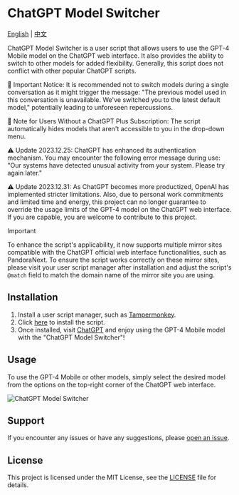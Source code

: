 # ChatGPT Model Switcher

[English](README.md) | [中文](README_zh.md)

ChatGPT Model Switcher is a user script that allows users to use the GPT-4 Mobile model on the ChatGPT web interface. It also provides the ability to switch to other models for added flexibility. Generally, this script does not conflict with other popular ChatGPT scripts.

🔴 Important Notice: It is recommended not to switch models during a single conversation as it might trigger the message: "The previous model used in this conversation is unavailable. We've switched you to the latest default model," potentially leading to unforeseen repercussions.

🔵 Note for Users Without a ChatGPT Plus Subscription: The script automatically hides models that aren't accessible to you in the drop-down menu.

⚠️ Update 2023.12.25: ChatGPT has enhanced its authentication mechanism. You may encounter the following error message during use: "Our systems have detected unusual activity from your system. Please try again later."

⚠️ Update 2023.12.31: As ChatGPT becomes more productized, OpenAI has implemented stricter limitations. Also, due to personal work commitments and limited time and energy, this project can no longer guarantee to override the usage limits of the GPT-4 model on the ChatGPT web interface. If you are capable, you are welcome to contribute to this project.

> [!IMPORTANT]
> To enhance the script's applicability, it now supports multiple mirror sites compatible with the ChatGPT official web interface functionalities, such as PandoraNext. To ensure the script works correctly on these mirror sites, please visit your user script manager after installation and adjust the script's `@match` field to match the domain name of the mirror site you are using.

## Installation

1. Install a user script manager, such as [Tampermonkey](https://www.tampermonkey.net/).
2. Click [here](https://raw.githubusercontent.com/sorokadima/ChatGPT_Model_Switcher/main/dist/chatgpt-model-switcher.user.js) to install the script.
3. Once installed, visit [ChatGPT](https://chat.openai.com/) and enjoy using the GPT-4 Mobile model with the "ChatGPT Model Switcher"!

## Usage

To use the GPT-4 Mobile or other models, simply select the desired model from the options on the top-right corner of the ChatGPT web interface.

![ChatGPT Model Switcher](https://github.com/sorokadima/ChatGPT_Model_Switcher/assets/42911474/75ef5379-b5e4-45ff-8f90-286cfa291881)

## Support

If you encounter any issues or have any suggestions, please [open an issue](https://github.com/sorokadima/ChatGPT_Model_Switcher/issues).

## License

This project is licensed under the MIT License, see the [LICENSE](LICENSE) file for details.
